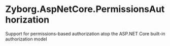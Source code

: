 # Zyborg.AspNetCore.PermissionsAuthorization
Support for permissions-based authorization atop the ASP.NET Core built-in authorization model
